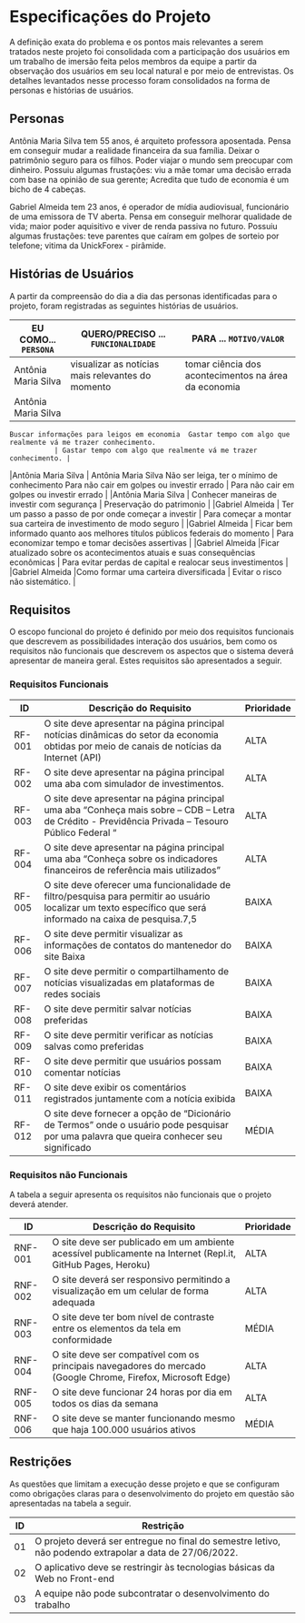 # Especificações do Projeto

A definição exata do problema e os pontos mais relevantes a serem tratados neste projeto foi consolidada com a participação dos usuários em um trabalho de imersão feita pelos membros da equipe a partir da observação dos usuários em seu local natural e por meio de entrevistas. Os detalhes levantados nesse processo foram consolidados na forma de personas e histórias de usuários.

## Personas

Antônia Maria Silva tem 55 anos, é arquiteto professora aposentada. Pensa em conseguir mudar a realidade financeira da sua família. Deixar o patrimônio seguro para os filhos.	Poder viajar o mundo sem preocupar com dinheiro. Possuiu algumas frustações: viu a mãe tomar uma decisão errada com base na opinião de sua gerente;	Acredita que tudo de economia é um bicho de 4 cabeças.

Gabriel Almeida tem 23 anos, é operador de mídia audiovisual, funcionário de uma emissora de TV aberta. Pensa em conseguir melhorar qualidade de vida; maior poder aquisitivo e viver de renda passiva no futuro. Possuiu algumas frustações: teve parentes que caíram em golpes de sorteio por telefone; vitima da UnickForex - pirâmide.


## Histórias de Usuários

A partir da compreensão do dia a dia das personas identificadas para o projeto, foram registradas as seguintes histórias de usuários.

|EU COMO... `PERSONA`| QUERO/PRECISO ... `FUNCIONALIDADE` |PARA ... `MOTIVO/VALOR`                 |
|--------------------|------------------------------------|----------------------------------------|
|Antônia Maria Silva | visualizar as notícias mais relevantes do momento         | tomar ciência dos acontecimentos na área da economia               |
|Antônia Maria Silva |
	Buscar informações para leigos em economia 	Gastar tempo com algo que realmente vá me trazer conhecimento.
               | Gastar tempo com algo que realmente vá me trazer conhecimento. |
|Antônia Maria Silva | Antônia Maria Silva
	Não ser leiga, ter o mínimo de conhecimento 	Para não cair em golpes ou investir errado
           | Para não cair em golpes ou investir errado              |
|Antônia Maria Silva | Conhecer maneiras de investir com segurança                | Preservação do patrimonio |
|Gabriel Almeida  | Ter um passo a passo de por onde começar a investir           | Para começar a montar sua carteira de investimento de modo seguro             |
|Gabriel Almeida  | Ficar bem informado quanto aos melhores títulos públicos federais do momento           | Para economizar tempo e tomar decisões assertivas            |
|Gabriel Almeida  |Ficar atualizado sobre os acontecimentos atuais e suas consequências econômicas      | Para evitar perdas de capital e realocar seus investimentos   |
|Gabriel Almeida  |Como formar uma carteira diversificada      | Evitar o risco não sistemático.     |


## Requisitos

O escopo funcional do projeto é definido por meio dos requisitos funcionais que descrevem as possibilidades interação dos usuários, bem como os requisitos não funcionais que descrevem os aspectos que o sistema deverá apresentar de maneira geral. Estes requisitos são apresentados a seguir.

### Requisitos Funcionais

|ID    | Descrição do Requisito  | Prioridade |
|------|-----------------------------------------|----|
|RF-001|O site deve apresentar na página principal notícias dinâmicas do setor da economia obtidas por meio de canais de notícias da Internet (API) | ALTA | 
|RF-002| O site deve apresentar na página principal uma aba com simulador de investimentos.   | ALTA |
|RF-003| O site deve apresentar na página principal uma aba “Conheça mais sobre – CDB – Letra de Crédito - Previdência Privada – Tesouro Público Federal “  | ALTA | 
|RF-004| O site deve apresentar na página principal uma aba “Conheça sobre os indicadores financeiros de referência mais utilizados”  | ALTA |
|RF-005| O site deve oferecer uma funcionalidade de filtro/pesquisa para permitir ao usuário localizar um texto específico que será informado na caixa de pesquisa.7,5 | BAIXA | 
|RF-006| O site deve permitir visualizar as informações de contatos do mantenedor do site	Baixa  | BAIXA |
|RF-007| O site deve permitir o compartilhamento de notícias visualizadas em plataformas de redes sociais| BAIXA | 
|RF-008| O site deve permitir salvar notícias preferidas | BAIXA |
|RF-009| O site deve permitir verificar as notícias salvas como preferidas | BAIXA | 
|RF-010| O site deve permitir que usuários possam comentar notícias | BAIXA |
|RF-011| O site deve exibir os comentários registrados juntamente com a notícia exibida | BAIXA | 
|RF-012| O site deve fornecer a opção de “Dicionário de Termos” onde o usuário pode pesquisar por uma palavra que queira conhecer seu significado  | MÉDIA |


### Requisitos não Funcionais

A tabela a seguir apresenta os requisitos não funcionais que o projeto deverá atender.

|ID     | Descrição do Requisito  |Prioridade |
|-------|-------------------------|----|
|RNF-001| O site deve ser publicado em um ambiente acessível publicamente na Internet (Repl.it, GitHub Pages, Heroku)| ALTA | 
|RNF-002| O site deverá ser responsivo permitindo a visualização em um celular de forma adequada|  ALTA | 
|RNF-003| O site deve ter bom nível de contraste entre os elementos da tela em conformidade  | MÉDIA | 
|RNF-004| O site deve ser compatível com os principais navegadores do mercado (Google Chrome, Firefox, Microsoft Edge)	|  ALTA | 
|RNF-005| O site deve funcionar 24 horas por dia em todos os dias da semana| ALTA | 
|RNF-006|O site deve se manter funcionando mesmo que haja 100.000 usuários ativos  |  MÉDIA | 


## Restrições

As questões que limitam a execução desse projeto e que se configuram como obrigações claras para o desenvolvimento do projeto em questão são apresentadas na tabela a seguir.

|ID| Restrição                                             |
|--|-------------------------------------------------------|
|01| O projeto deverá ser entregue no final do semestre letivo, não podendo extrapolar a data de 27/06/2022. |
|02| O aplicativo deve se restringir às tecnologias básicas da Web no Front-end       |
|03| A equipe não pode subcontratar o desenvolvimento do trabalho       |
